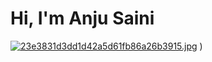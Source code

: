 # Hi, I'm Anju Saini 

[![23e3831d3dd1d42a5d61fb86a26b3915.jpg](https://i.postimg.cc/k58mqB1q/23e3831d3dd1d42a5d61fb86a26b3915.jpg)](https://postimg.cc/8F13bPg0)  )




